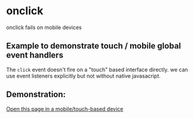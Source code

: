 # onclick
onclick fails on mobile devices

## Example to demonstrate touch / mobile global event handlers
The `click` event doesn't fire on a "touch" based interface directly. we can use event listeners explicitly but not without native javasacript.

## Demonstration:
[Open this page in a mobile/touch-based device](index.html)
